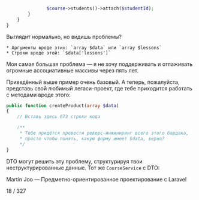 ```php

               $course->students()->attach($studentId);
        }
    }
}
```  

Выглядит нормально, но видишь проблемы?

    * Аргументы вроде этих: `array $data` или `array $lessons`
    * Строки вроде этой: `$data['lessons']`

Моя самая большая проблема — я не хочу поддерживать и отлаживать огромные ассоциативные массивы через пять лет.

Приведённый выше пример очень базовый. А теперь, пожалуйста, представь свой любимый легаси-проект, где тебе приходится работать с методами вроде этого:

```php
public function createProduct(array $data)
{
    // Вставь здесь 673 строки кода

    /**
     * Тебе придётся провести реверс-инжиниринг всего этого бардака,
     * просто чтобы понять, какую форму имеет $data, верно?
     */
}
```

DTO могут решить эту проблему, структурируя твои неструктурированные данные. Тот же `CourseService` с DTO:


Martin Joo — Предметно-ориентированное проектирование с Laravel

18 / 327
